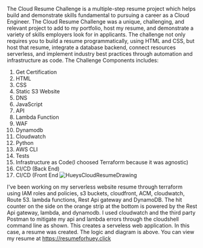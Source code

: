 The Cloud Resume Challenge is a multiple-step resume project which helps build and demonstrate skills fundamental to pursuing a career as a Cloud Engineer. 
The Cloud Resume Challenge was a unique, challenging, and relevant project to add to my portfolio, host my resume, and demonstrate a variety of skills employers look for in applicants. The challenge not only requires you to build a resume programmatically, using HTML and CSS, but host that resume, integrate a database backend, connect resources serverless, and implement industry best practices through automation and infrastructure as code.
The Challenge Components includes:
1. Get Certification
2. HTML
3. CSS
4. Static S3 Website
5. DNS
6. JavaScript
7. API
8. Lambda Function
9. WAF
10. Dynamodb
11. Cloudwatch
12. Python
13. AWS CLI
14. Tests
15. Infrastructure as Code(I choosed Terraform because it was agnostic)
16. CI/CD (Back End)
17. CI/CD (Front End
    ![HueysCloudResumeDrawing](https://github.com/amenra1971/Huey-s-Resume-Challenge/assets/143852344/df225ee0-1d19-402b-8a8c-0b841d3d2762)
 
I've been working on my serverless website resume through terraform using IAM roles and policies, s3 buckets, cloudfront, ACM, cloudwatch, Route 53. lambda functions, Rest Api gateway and DynamoDB. 
The hit counter on the side on the orange strip at the bottom is powered by the Rest Api gateway, lambda, and dynamodb. I used cloudwatch and the third party Postman to mitigate my api and lambda errors through the cloudshell command line as  shown. 
This creates a serveless web application. In this case, a resume was created.  The logic and diagram is above.  You can view my resume at https://resumeforhuey.click

